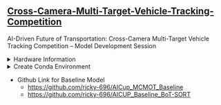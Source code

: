 ## [Cross-Camera-Multi-Target-Vehicle-Tracking-Competition](https://tbrain.trendmicro.com.tw/Competitions/Details/33)

AI-Driven Future of Transportation: Cross-Camera Multi-Target Vehicle Tracking Competition – Model Development Session


<details><summary>Hardware Information</summary>

CPU: AMD Ryzen 5 5600X 6-Core @ 12x 3.7GHz
GPU: NVIDIA GeForce RTX 3060 Ti (8G)
RAM: 48087MiB

</details>


<details><summary>Create Conda Environment</summary>

```bash
$ conda create -n botsort python=3.7 -y
$ conda activate botsort

# https://pytorch.org/get-started/locally/

# Install pycocotools
$ pip3 install cython; pip3 install 'git+https://github.com/cocodataset/cocoapi.git#subdirectory=PythonAPI'

# Cython-bbox
$ pip3 install cython_bbox

# faiss cpu / gpu
$ pip3 install faiss-cpu
$ pip3 install faiss-gpu
```

</details>


- Github Link for Baseline Model
    - https://github.com/ricky-696/AICup_MCMOT_Baseline
    - https://github.com/ricky-696/AICUP_Baseline_BoT-SORT
